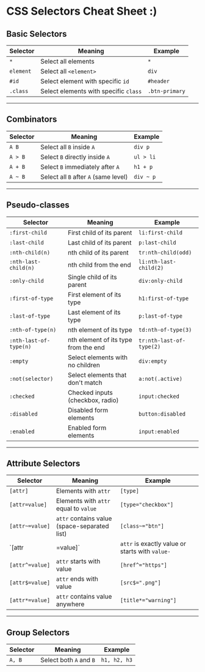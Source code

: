 # CSS Selectors Cheat Sheet :)

## Basic Selectors

| Selector  | Meaning                               | Example        |
| --------- | ------------------------------------- | -------------- |
| `*`       | Select all elements                   | `*`            |
| `element` | Select all `<element>`                | `div`          |
| `#id`     | Select element with specific `id`     | `#header`      |
| `.class`  | Select elements with specific `class` | `.btn-primary` |

---

## Combinators

| Selector | Meaning                               | Example   |
| -------- | ------------------------------------- | --------- |
| `A B`    | Select all `B` inside `A`             | `div p`   |
| `A > B`  | Select `B` directly inside `A`        | `ul > li` |
| `A + B`  | Select `B` immediately after `A`      | `h1 + p`  |
| `A ~ B`  | Select all `B` after `A` (same level) | `div ~ p` |

---

## Pseudo-classes

| Selector               | Meaning                              | Example                  |
| ---------------------- | ------------------------------------ | ------------------------ |
| `:first-child`         | First child of its parent            | `li:first-child`         |
| `:last-child`          | Last child of its parent             | `p:last-child`           |
| `:nth-child(n)`        | nth child of its parent              | `tr:nth-child(odd)`      |
| `:nth-last-child(n)`   | nth child from the end               | `li:nth-last-child(2)`   |
| `:only-child`          | Single child of its parent           | `div:only-child`         |
| `:first-of-type`       | First element of its type            | `h1:first-of-type`       |
| `:last-of-type`        | Last element of its type             | `p:last-of-type`         |
| `:nth-of-type(n)`      | nth element of its type              | `td:nth-of-type(3)`      |
| `:nth-last-of-type(n)` | nth element of its type from the end | `tr:nth-last-of-type(2)` |
| `:empty`               | Select elements with no children     | `div:empty`              |
| `:not(selector)`       | Select elements that don't match     | `a:not(.active)`         |
| `:checked`             | Checked inputs (checkbox, radio)     | `input:checked`          |
| `:disabled`            | Disabled form elements               | `button:disabled`        |
| `:enabled`             | Enabled form elements                | `input:enabled`          |

---

## Attribute Selectors

| Selector        | Meaning                                      | Example                                         |
| --------------- | -------------------------------------------- | ----------------------------------------------- |
| `[attr]`        | Elements with `attr`                         | `[type]`                                        |
| `[attr=value]`  | Elements with `attr` equal to `value`        | `[type="checkbox"]`                             |
| `[attr~=value]` | `attr` contains value (space-separated list) | `[class~="btn"]`                                |
| `[attr|=value]` | `attr` is exactly value or starts with `value-` | `[lang|="en"]`                                |
| `[attr^=value]` | `attr` starts with value                     | `[href^="https"]`                               |
| `[attr$=value]` | `attr` ends with value                       | `[src$=".png"]`                                 |
| `[attr*=value]` | `attr` contains value anywhere               | `[title*="warning"]`                            |

---

## Group Selectors

| Selector | Meaning                 | Example      |
| -------- | ----------------------- | ------------ |
| `A, B`   | Select both `A` and `B` | `h1, h2, h3` |

